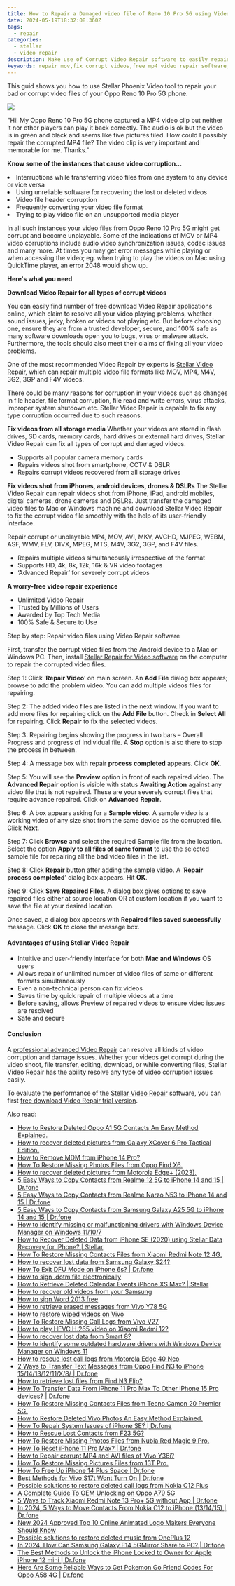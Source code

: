 ```yaml
---
title: How to Repair a Damaged video file of Reno 10 Pro 5G using Video Repair Utility on Windows?
date: 2024-05-19T18:32:08.360Z
tags: 
  - repair
categories: 
  - stellar
  - video repair
description: Make use of Corrupt Video Repair software to easily repair any of the video file with Oppo Reno 10 Pro 5G phone; it requires just few steps to repair any of the damaged or corrupted video files.
keywords: repair mov,fix corrupt videos,free mp4 video repair software,mp4 repair,mov repair,best video repair software
---
```


<div class="atpl-content atpl-for-stellar-video-repair mobile-video-repair">

<div class="atpl-post-description-part-1">
<div class="tpl-content-sub-paragraph-content">  <p>This guid shows you how to use Stellar Phoenix Video tool to repair your bad or corrupt video files of your Oppo Reno 10 Pro 5G phone.  </p></div>
</div>

<img src="https://img0mobiles.techidaily.com/images/best-assets/devices/oppo/oppo-reno-10-pro-5g/5.jpg" class="atpl-imgstyle"/>

<div class="atpl-post-description-part-2">
<div class="tpl-content-sub-paragraph-question"><p>"Hi! My Oppo Reno 10 Pro 5G phone captured a MP4 video clip but neither it nor other players can play it back correctly. The audio is ok but the video is in green and black and seems like five pictures tiled. How could I possibly repair the corrupted MP4 file? The video clip is very important and memorable for me. Thanks."</p></div><div class="tpl-content-sub-paragraph-content"><p><strong>Know some of the instances that cause video corruption…</strong>  <li>Interruptions while transferring video files from one system to any device or vice versa</li>  <li>Using unreliable software for recovering the lost or deleted videos</li>  <li>Video file header corruption</li>  <li>Frequently converting your video file format</li>  <li>Trying to play video file on an unsupported media player</li></p>In all such instances your video files from Oppo Reno 10 Pro 5G might get corrupt and become unplayable. Some of the indications of MOV or MP4 video corruptions include audio video synchronization issues, codec issues and many more. At times you may get error messages while playing or when accessing the video; eg. when trying to play the videos on Mac using QuickTime player, an error 2048 would show up.</div>
</div>

<strong>Here's what you need</strong>
<div class="tpl-content-sub-paragraph-content">

<strong>Download Video Repair for all types of corrupt videos</strong>
<p>
You can easily find number of free download Video Repair applications online, which claim to resolve all your video playing problems, whether sound issues, jerky, broken or videos not playing etc. But before choosing one, ensure they are from a trusted developer, secure, and 100% safe as many software downloads open you to bugs, virus or malware attack. Furthermore, the tools should also meet their claims of fixing all your video problems.

One of the most recommended Video Repair by experts is <a href="https://tools.techidaily.com/stellar-video-repair/" >Stellar Video Repair</a>, which can repair multiple video file formats like MOV, MP4, M4V, 3G2, 3GP and F4V videos.

There could be many reasons for corruption in your videos such as changes in file header, file format corruption, file read and write errors, virus attacks, improper system shutdown etc. Stellar Video Repair is capable to fix any type corruption occurred due to such reasons.

</p>
</div>



<div class="tpl-content-sub-paragraph-content">
<p>
<strong>Fix videos from all storage media</strong>
Whether your videos are stored in flash drives, SD cards, memory cards, hard drives or external hard drives, Stellar Video Repair can fix all types of corrupt and damaged videos.


- Supports all popular camera memory cards
- Repairs videos shot from smartphone, CCTV & DSLR
- Repairs corrupt videos recovered from all storage drives


<strong>Fix videos shot from iPhones, android devices, drones & DSLRs </strong>
The Stellar Video Repair can repair videos shot from iPhone, iPad, android mobiles, digital cameras, drone cameras and DSLRs. Just transfer the damaged video files to Mac or Windows machine and download Stellar Video Repair to fix the corrupt video file smoothly with the help of its user-friendly interface.


Repair corrupt or unplayable MP4, MOV, AVI, MKV, AVCHD, MJPEG, WEBM, ASF, WMV, FLV, DIVX, MPEG, MTS, M4V, 3G2, 3GP, and F4V files.

- Repairs multiple videos simultaneously irrespective of the format
- Supports HD, 4k, 8k, 12k, 16k & VR video footages
- ‘Advanced Repair’ for severely corrupt videos

**A worry-free video repair experience**

- Unlimited Video Repair
- Trusted by Millions of Users
- Awarded by Top Tech Media
- 100% Safe & Secure to Use


</p>
</div>

<div class="atpl-step-part-style">Step by step: Repair video files using Video Repair software</div>

First, transfer the corrupt video files from the Android device to a Mac or Windows PC. Then, install <a href="https://tools.techidaily.com/stellar-video-repair/" >Stellar Repair for Video software</a> on the computer to repair the corrupted video files.

<span class="atpl-stepstyle-a"><span>Step 1: </span></span> Click ‘<strong>Repair Video</strong>’ on main screen. An <strong>Add File</strong> dialog box appears; browse to add the problem video. You can add multiple videos files for repairing.
<img src="https://tools.techidaily.com/images/apps/stellar/stellar-repair-for-video/solutions/common/main-screen.jpg"  alt="" />

<span class="atpl-stepstyle-a"><span>Step 2: </span></span> The added video files are listed in the next window. If you want to add more files for repairing click on the <strong>Add File</strong> button. Check in <strong>Select All</strong> for repairing. Click <strong>Repair</strong> to fix the selected videos.
<img src="https://tools.techidaily.com/images/apps/stellar/stellar-repair-for-video/solutions/common/video-file-listed.jpg"  alt="" />

<span class="atpl-stepstyle-a"><span>Step 3: </span></span> Repairing begins showing the progress in two bars – Overall Progress and progress of individual file. A <strong>Stop</strong> option is also there to stop the process in between.
<img src="https://tools.techidaily.com/images/apps/stellar/stellar-repair-for-video/solutions/common/video-file-fixing.jpg"  alt="" />

<span class="atpl-stepstyle-a"><span>Step 4: </span></span> A message box with repair <strong>process completed</strong> appears. Click <strong>OK</strong>.
<img src="https://tools.techidaily.com/images/apps/stellar/stellar-repair-for-video/solutions/common/repair-process-completed.jpg"  alt="" />

<span class="atpl-stepstyle-a"><span>Step 5: </span></span> You will see the <strong>Preview</strong> option in front of each repaired video. The <strong>Advanced Repair</strong> option is visible with status <strong>Awaiting Action</strong> against any video file that is not repaired. These are your severely corrupt files that require advance repaired. Click on <strong>Advanced Repair</strong>.
<img src="https://tools.techidaily.com/images/apps/stellar/stellar-repair-for-video/solutions/common/advanced-repair-screen.png"  alt="" />

<span class="atpl-stepstyle-a"><span>Step 6: </span></span> A box appears asking for a <strong>Sample video</strong>. A sample video is a working video of any size shot from the same device as the corrupted file. Click <strong>Next</strong>.
<img src="https://tools.techidaily.com/images/apps/stellar/stellar-repair-for-video/solutions/common/sample-video.jpg"  alt="" />

<span class="atpl-stepstyle-a"><span>Step 7: </span></span> Click <strong>Browse</strong> and select the required Sample file from the location. Select the option <strong>Apply to all files of same format</strong> to use the selected sample file for repairing all the bad video files in the list.
<img src="https://tools.techidaily.com/images/apps/stellar/stellar-repair-for-video/solutions/common/add-sample-video.png"  alt="" />

<span class="atpl-stepstyle-a"><span>Step 8: </span></span> Click <strong>Repair</strong> button after adding the sample video. A ‘<strong>Repair process completed</strong>’ dialog box appears. Hit <strong>OK</strong>.
<img src="https://tools.techidaily.com/images/apps/stellar/stellar-repair-for-video/solutions/common/video-file-repaired-success.png"  alt="" />

<span class="atpl-stepstyle-a"><span>Step 9: </span></span> Click <strong>Save Repaired Files</strong>. A dialog box gives options to save repaired files either at source location OR at custom location if you want to save the file at your desired location.
<img src="https://tools.techidaily.com/images/apps/stellar/stellar-repair-for-video/solutions/common/save-repaired-files.jpg"  alt="" />

Once saved, a dialog box appears with <strong>Repaired files saved successfully</strong> message. Click <strong>OK</strong> to close the message box.


<h4>Advantages of using Stellar Video Repair</h4>
<ul>
  <li>Intuitive and user-friendly interface for both <strong>Mac and Windows</strong> OS users</li>
  <li>Allows repair of unlimited number of video files of same or different formats simultaneously</li>
  <li>Even a non-technical person can fix videos</li>
  <li>Saves time by quick repair of multiple videos at a time</li>
  <li>Before saving, allows Preview of repaired videos to ensure video issues are resolved</li>
  <li>Safe and secure</li>
</ul>

<h4>Conclusion</h4>

A <a href="https://tools.techidaily.com/stellar-video-repair/" >professional advanced Video Repair</a> can resolve all kinds of video corruption and damage issues. Whether your videos get corrupt during the video shoot, file transfer, editing, download, or while converting files, Stellar Video Repair has the ability resolve any type of video corruption issues easily.

To evaluate the performance of the <a href="https://tools.techidaily.com/stellar-video-repair/" >Stellar Video Repair</a> software, you can first <a href="https://tools.techidaily.com/stellar-video-repair/" >free download Video Repair trial version</a>.



<ins class="adsbygoogle"
     style="display:block"
     data-ad-client="ca-pub-7571918770474297"
     data-ad-slot="8358498916"
     data-ad-format="auto"
     data-full-width-responsive="true"></ins>
     
</div>
<ins class="adsbygoogle"
    style="display:block"
    data-ad-format="autorelaxed"
    data-ad-client="ca-pub-7571918770474297"
    data-ad-slot="1223367746"></ins>

<span class="atpl-alsoreadstyle">Also read:</span>
<div><ul>
<li><a href="https://blog-min.techidaily.com/how-to-restore-deleted-oppo-a1-5g-contacts-an-easy-method-explained-by-fonelab-android-recover-contacts/"><u>How to Restore Deleted Oppo A1 5G Contacts  An Easy Method Explained.</u></a></li>
<li><a href="https://blog-min.techidaily.com/how-to-recover-deleted-pictures-from-galaxy-xcover-6-pro-tactical-edition-by-fonelab-android-recover-pictures/"><u>How to recover deleted pictures from Galaxy XCover 6 Pro Tactical Edition.</u></a></li>
<li><a href="https://blog-min.techidaily.com/how-to-remove-mdm-from-iphone-14-pro-by-drfone-ios-unlock-ios-unlock/"><u>How to Remove MDM from iPhone 14 Pro?</u></a></li>
<li><a href="https://blog-min.techidaily.com/how-to-restore-missing-photos-files-from-oppo-find-x6-by-fonelab-android-recover-photos/"><u>How To  Restore Missing Photos Files from Oppo Find X6.</u></a></li>
<li><a href="https://blog-min.techidaily.com/how-to-recover-deleted-pictures-from-motorola-edgeplus-2023-by-fonelab-android-recover-pictures/"><u>How to recover deleted pictures from Motorola Edge+ (2023).</u></a></li>
<li><a href="https://blog-min.techidaily.com/5-easy-ways-to-copy-contacts-from-realme-12-5g-to-iphone-14-and-15-drfone-by-drfone-transfer-from-android-transfer-from-android/"><u>5 Easy Ways to Copy Contacts from Realme 12 5G to iPhone 14 and 15 | Dr.fone</u></a></li>
<li><a href="https://blog-min.techidaily.com/5-easy-ways-to-copy-contacts-from-realme-narzo-n53-to-iphone-14-and-15-drfone-by-drfone-transfer-from-android-transfer-from-android/"><u>5 Easy Ways to Copy Contacts from Realme Narzo N53 to iPhone 14 and 15 | Dr.fone</u></a></li>
<li><a href="https://blog-min.techidaily.com/5-easy-ways-to-copy-contacts-from-samsung-galaxy-a25-5g-to-iphone-14-and-15-drfone-by-drfone-transfer-from-android-transfer-from-android/"><u>5 Easy Ways to Copy Contacts from Samsung Galaxy A25 5G to iPhone 14 and 15 | Dr.fone</u></a></li>
<li><a href="https://blog-min.techidaily.com/how-to-identify-missing-or-malfunctioning-drivers-with-windows-device-manager-on-windows-11107-by-drivereasy-guide/"><u>How to identify missing or malfunctioning drivers with Windows Device Manager on Windows 11/10/7</u></a></li>
<li><a href="https://blog-min.techidaily.com/how-to-recover-deleted-data-from-iphone-se-2020-using-stellar-data-recovery-for-iphone-stellar-by-stellar-data-recovery-ios-iphone-data-recovery/"><u>How to Recover Deleted Data from iPhone SE (2020) using Stellar Data Recovery for iPhone? | Stellar</u></a></li>
<li><a href="https://blog-min.techidaily.com/how-to-restore-missing-contacts-files-from-xiaomi-redmi-note-12-4g-by-fonelab-android-recover-contacts/"><u>How To  Restore Missing Contacts Files from Xiaomi Redmi Note 12 4G.</u></a></li>
<li><a href="https://blog-min.techidaily.com/how-to-recover-lost-data-from-samsung-galaxy-s24-by-fonelab-android-recover-data/"><u>How to recover lost data from Samsung Galaxy S24?</u></a></li>
<li><a href="https://blog-min.techidaily.com/how-to-exit-dfu-mode-on-iphone-6s-drfone-by-drfone-ios-system-repair-ios-system-repair/"><u>How To Exit DFU Mode on iPhone 6s? | Dr.fone</u></a></li>
<li><a href="https://blog-min.techidaily.com/how-to-sign-dotm-file-electronically-by-ldigisigner-sign-a-word-sign-a-word/"><u>How to sign .dotm file electronically</u></a></li>
<li><a href="https://blog-min.techidaily.com/how-to-retrieve-deleted-calendar-events-iphone-xs-max-stellar-by-stellar-data-recovery-ios-iphone-data-recovery/"><u>How to Retrieve Deleted Calendar Events iPhone XS Max? | Stellar</u></a></li>
<li><a href="https://blog-min.techidaily.com/how-to-recover-old-videos-from-your-samsung-by-fonelab-android-recover-video/"><u>How to recover old videos from your Samsung</u></a></li>
<li><a href="https://blog-min.techidaily.com/how-to-sign-word-2013-free-by-ldigisigner-sign-a-word-sign-a-word/"><u>How to sign Word 2013 free</u></a></li>
<li><a href="https://blog-min.techidaily.com/how-to-retrieve-erased-messages-from-vivo-y78-5g-by-fonelab-android-recover-messages/"><u>How to retrieve erased messages from Vivo Y78 5G</u></a></li>
<li><a href="https://blog-min.techidaily.com/how-to-restore-wiped-videos-on-vivo-by-fonelab-android-recover-video/"><u>How to restore wiped videos on Vivo</u></a></li>
<li><a href="https://blog-min.techidaily.com/how-to-restore-missing-call-logs-from-vivo-v27-by-fonelab-android-recover-call-logs/"><u>How To  Restore Missing Call Logs from Vivo V27</u></a></li>
<li><a href="https://blog-min.techidaily.com/how-to-play-hevc-h265-video-on-xiaomi-redmi-12-by-aiseesoft-video-converter-play-hevc-video-on-android/"><u>How to play HEVC H.265 video on Xiaomi Redmi 12?</u></a></li>
<li><a href="https://blog-min.techidaily.com/how-to-recover-lost-data-from-smart-8-by-fonelab-android-recover-data/"><u>How to recover lost data from Smart 8?</u></a></li>
<li><a href="https://blog-min.techidaily.com/how-to-identify-some-outdated-hardware-drivers-with-windows-device-manager-on-windows-11-by-drivereasy-guide/"><u>How to identify some outdated hardware drivers with Windows Device Manager on Windows 11</u></a></li>
<li><a href="https://blog-min.techidaily.com/how-to-rescue-lost-call-logs-from-motorola-edge-40-neo-by-fonelab-android-recover-call-logs/"><u>How to rescue lost call logs from Motorola Edge 40 Neo</u></a></li>
<li><a href="https://blog-min.techidaily.com/2-ways-to-transfer-text-messages-from-oppo-find-n3-to-iphone-1514131211x8-drfone-by-drfone-transfer-from-android-transfer-from-android/"><u>2 Ways to Transfer Text Messages from Oppo Find N3 to iPhone 15/14/13/12/11/X/8/ | Dr.fone</u></a></li>
<li><a href="https://blog-min.techidaily.com/how-to-retrieve-lost-files-from-find-n3-flip-by-fonelab-android-recover-data/"><u>How to retrieve lost files from Find N3 Flip?</u></a></li>
<li><a href="https://blog-min.techidaily.com/how-to-transfer-data-from-iphone-11-pro-max-to-other-iphone-15-pro-devices-drfone-by-drfone-transfer-data-from-ios-transfer-data-from-ios/"><u>How To Transfer Data From iPhone 11 Pro Max To Other iPhone 15 Pro devices? | Dr.fone</u></a></li>
<li><a href="https://blog-min.techidaily.com/how-to-restore-missing-contacts-files-from-tecno-camon-20-premier-5g-by-fonelab-android-recover-contacts/"><u>How To  Restore Missing Contacts Files from Tecno Camon 20 Premier 5G.</u></a></li>
<li><a href="https://blog-min.techidaily.com/how-to-restore-deleted-vivo-photos-an-easy-method-explained-by-fonelab-android-recover-photos/"><u>How to Restore Deleted Vivo Photos  An Easy Method Explained.</u></a></li>
<li><a href="https://blog-min.techidaily.com/how-to-repair-system-issues-of-iphone-se-drfone-by-drfone-ios-system-repair-ios-system-repair/"><u>How To Repair System Issues of iPhone SE? | Dr.fone</u></a></li>
<li><a href="https://blog-min.techidaily.com/how-to-rescue-lost-contacts-from-f23-5g-by-fonelab-android-recover-contacts/"><u>How to Rescue Lost Contacts from F23 5G?</u></a></li>
<li><a href="https://blog-min.techidaily.com/how-to-restore-missing-photos-files-from-nubia-red-magic-9-pro-by-fonelab-android-recover-photos/"><u>How To  Restore Missing Photos Files from Nubia Red Magic 9 Pro.</u></a></li>
<li><a href="https://blog-min.techidaily.com/how-to-reset-iphone-11-pro-max-drfone-by-drfone-ios-system-repair-ios-system-repair/"><u>How To Reset iPhone 11 Pro Max? | Dr.fone</u></a></li>
<li><a href="https://blog-min.techidaily.com/how-to-repair-corrupt-mp4-and-avi-files-of-vivo-y36i-by-stellar-video-repair-mobile-video-repair/"><u>How to Repair corrupt MP4 and AVI files of Vivo Y36i? </u></a></li>
<li><a href="https://blog-min.techidaily.com/how-to-restore-missing-pictures-files-from-13t-pro-by-fonelab-android-recover-pictures/"><u>How To  Restore Missing Pictures Files from 13T Pro.</u></a></li>
<li><a href="https://blog-min.techidaily.com/how-to-free-up-iphone-14-plus-space-drfone-by-drfone-ios-full-data-eraser-ios-full-data-eraser/"><u>How To Free Up iPhone 14 Plus Space | Dr.fone</u></a></li>
<li><a href="https://howto.techidaily.com/best-methods-for-vivo-s17t-wont-turn-on-drfone-by-drfone-fix-android-problems-fix-android-problems/"><u>Best Methods for Vivo S17t Wont Turn On | Dr.fone</u></a></li>
<li><a href="https://review-topics.techidaily.com/possible-solutions-to-restore-deleted-call-logs-from-nokia-c12-plus-by-fonelab-android-recover-call-logs/"><u>Possible solutions to restore deleted call logs from Nokia C12 Plus</u></a></li>
<li><a href="https://android-unlock.techidaily.com/a-complete-guide-to-oem-unlocking-on-oppo-a79-5g-by-drfone-android/"><u>A Complete Guide To OEM Unlocking on Oppo A79 5G</u></a></li>
<li><a href="https://android-location-track.techidaily.com/5-ways-to-track-xiaomi-redmi-note-13-proplus-5g-without-app-drfone-by-drfone-virtual-android/"><u>5 Ways to Track Xiaomi Redmi Note 13 Pro+ 5G without App | Dr.fone</u></a></li>
<li><a href="https://android-transfer.techidaily.com/in-2024-5-ways-to-move-contacts-from-nokia-c12-to-iphone-131415-drfone-by-drfone-transfer-from-android-transfer-from-android/"><u>In 2024, 5 Ways to Move Contacts From Nokia C12 to iPhone (13/14/15) | Dr.fone</u></a></li>
<li><a href="https://animation-videos.techidaily.com/new-2024-approved-top-10-online-animated-logo-makers-everyone-should-know/"><u>New 2024 Approved Top 10 Online Animated Logo Makers Everyone Should Know</u></a></li>
<li><a href="https://review-topics.techidaily.com/possible-solutions-to-restore-deleted-music-from-oneplus-12-by-fonelab-android-recover-music/"><u>Possible solutions to restore deleted music from OnePlus 12</u></a></li>
<li><a href="https://screen-mirror.techidaily.com/in-2024-how-can-samsung-galaxy-f14-5gmirror-share-to-pc-drfone-by-drfone-android/"><u>In 2024, How Can Samsung Galaxy F14 5GMirror Share to PC? | Dr.fone</u></a></li>
<li><a href="https://iphone-unlock.techidaily.com/the-best-methods-to-unlock-the-iphone-locked-to-owner-for-apple-iphone-12-mini-drfone-by-drfone-ios/"><u>The Best Methods to Unlock the iPhone Locked to Owner for Apple iPhone 12 mini | Dr.fone</u></a></li>
<li><a href="https://android-pokemon-go.techidaily.com/here-are-some-reliable-ways-to-get-pokemon-go-friend-codes-for-oppo-a58-4g-drfone-by-drfone-virtual-android/"><u>Here Are Some Reliable Ways to Get Pokemon Go Friend Codes For Oppo A58 4G | Dr.fone</u></a></li>
</ul></div>


